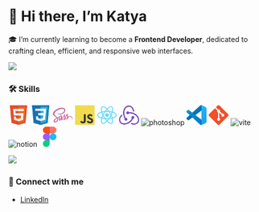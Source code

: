 # 👋 Hi there, I’m Katya

🎓 I’m currently learning to become a **Frontend Developer**, dedicated to crafting clean, efficient, and responsive web interfaces.

<img src="https://capsule-render.vercel.app/api?type=rect&color=gradient&height=2"/>



### 🛠 Skills  

<p align="left">
  <img src="https://raw.githubusercontent.com/devicons/devicon/master/icons/html5/html5-original.svg" title="HTML5" alt="html5" width="40" height="40"/>
  <img src="https://raw.githubusercontent.com/devicons/devicon/master/icons/css3/css3-original.svg" title="CSS3" alt="css3" width="40" height="40"/>
  <img src="https://raw.githubusercontent.com/devicons/devicon/master/icons/sass/sass-original.svg" title="SCSS" alt="scss" width="40" height="40"/>
  <img src="https://raw.githubusercontent.com/devicons/devicon/master/icons/javascript/javascript-original.svg" title="JavaScript" alt="javascript" width="40" height="40"/>
  <img src="https://raw.githubusercontent.com/devicons/devicon/master/icons/react/react-original.svg" title="React" alt="react" width="40" height="40"/>
  <img src="https://raw.githubusercontent.com/devicons/devicon/master/icons/redux/redux-original.svg" title="Redux" alt="redux" width="40" height="40"/>
  <img src="https://cdn.worldvectorlogo.com/logos/adobe-photoshop-2.svg" title="Photoshop" alt="photoshop" width="40" height="40"/>
  <img src="https://raw.githubusercontent.com/devicons/devicon/master/icons/vscode/vscode-original.svg" title="VS Code" alt="vscode" width="40" height="40"/>
  <img src="https://raw.githubusercontent.com/devicons/devicon/master/icons/git/git-original.svg" title="Git" alt="git" width="40" height="40"/>
  <img src="https://raw.githubusercontent.com/vitejs/vite/main/docs/public/logo.svg" title="Vite" alt="vite" width="40" height="40"/>
  <img src="https://upload.wikimedia.org/wikipedia/commons/4/45/Notion_app_logo.png" title="Notion" alt="notion" width="40" height="40"/>
  <img src="https://raw.githubusercontent.com/devicons/devicon/master/icons/figma/figma-original.svg" title="Figma" alt="figma" width="40" height="40"/>
</p>



<img src="https://capsule-render.vercel.app/api?type=rect&color=gradient&height=2"/>





### 🔗 Connect with me
- [LinkedIn](https://www.linkedin.com/in/екатерина-мазурик-698a7a28b/)  

